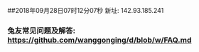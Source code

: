 ##2018年09月28日07时12分07秒 新址: 142.93.185.241
### 兔友常见问题及解答: https://github.com/wanggonging/d/blob/w/FAQ.md
